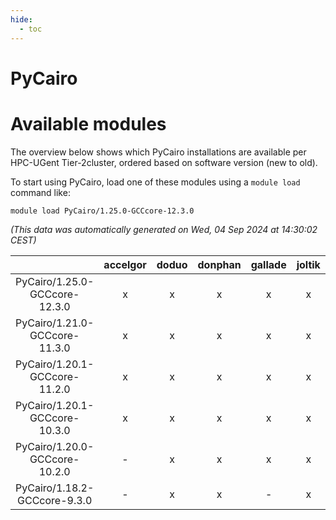 ```yaml
---
hide:
  - toc
---
```


PyCairo
=======

# Available modules


The overview below shows which PyCairo installations are available per HPC-UGent Tier-2cluster, ordered based on software version (new to old).

To start using PyCairo, load one of these modules using a `module load` command like:

```shell
module load PyCairo/1.25.0-GCCcore-12.3.0
```

*(This data was automatically generated on Wed, 04 Sep 2024 at 14:30:02 CEST)*  

| |accelgor|doduo|donphan|gallade|joltik|shinx|skitty|
| :---: | :---: | :---: | :---: | :---: | :---: | :---: | :---: |
|PyCairo/1.25.0-GCCcore-12.3.0|x|x|x|x|x|x|x|
|PyCairo/1.21.0-GCCcore-11.3.0|x|x|x|x|x|x|x|
|PyCairo/1.20.1-GCCcore-11.2.0|x|x|x|x|x|-|x|
|PyCairo/1.20.1-GCCcore-10.3.0|x|x|x|x|x|-|x|
|PyCairo/1.20.0-GCCcore-10.2.0|-|x|x|x|x|-|x|
|PyCairo/1.18.2-GCCcore-9.3.0|-|x|x|-|x|-|x|
